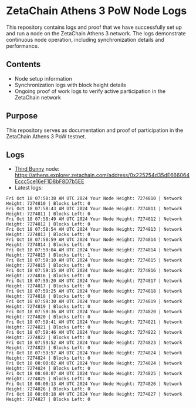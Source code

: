 # ZetaChain Athens 3 PoW Node Logs
This repository contains logs and proof that we have successfully set up and run a node on the ZetaChain Athens 3 network. The logs demonstrate continuous node operation, including synchronization details and performance.

## Contents
- Node setup information
- Synchronization logs with block height details
- Ongoing proof of work logs to verify active participation in the ZetaChain network

## Purpose
This repository serves as documentation and proof of participation in the ZetaChain Athens 3 PoW testnet.

## Logs

- [Third Bunny](https://thirdbunny.xyz/) node: https://athens.explorer.zetachain.com/address/0x225254d35dE666064Eccc5ce16eF1D8bF8D7b5EE
- Latest logs:
```
Fri Oct 18 07:58:38 AM UTC 2024 Your Node Height: 7274810 | Network Height: 7274810 | Blocks Left: 0
Fri Oct 18 07:58:43 AM UTC 2024 Your Node Height: 7274811 | Network Height: 7274811 | Blocks Left: 0
Fri Oct 18 07:58:49 AM UTC 2024 Your Node Height: 7274812 | Network Height: 7274812 | Blocks Left: 0
Fri Oct 18 07:58:54 AM UTC 2024 Your Node Height: 7274813 | Network Height: 7274813 | Blocks Left: 0
Fri Oct 18 07:58:59 AM UTC 2024 Your Node Height: 7274814 | Network Height: 7274814 | Blocks Left: 0
Fri Oct 18 07:59:04 AM UTC 2024 Your Node Height: 7274814 | Network Height: 7274815 | Blocks Left: 1
Fri Oct 18 07:59:10 AM UTC 2024 Your Node Height: 7274815 | Network Height: 7274815 | Blocks Left: 0
Fri Oct 18 07:59:15 AM UTC 2024 Your Node Height: 7274816 | Network Height: 7274816 | Blocks Left: 0
Fri Oct 18 07:59:20 AM UTC 2024 Your Node Height: 7274817 | Network Height: 7274817 | Blocks Left: 0
Fri Oct 18 07:59:25 AM UTC 2024 Your Node Height: 7274818 | Network Height: 7274818 | Blocks Left: 0
Fri Oct 18 07:59:30 AM UTC 2024 Your Node Height: 7274819 | Network Height: 7274819 | Blocks Left: 0
Fri Oct 18 07:59:36 AM UTC 2024 Your Node Height: 7274820 | Network Height: 7274820 | Blocks Left: 0
Fri Oct 18 07:59:41 AM UTC 2024 Your Node Height: 7274821 | Network Height: 7274821 | Blocks Left: 0
Fri Oct 18 07:59:46 AM UTC 2024 Your Node Height: 7274822 | Network Height: 7274822 | Blocks Left: 0
Fri Oct 18 07:59:52 AM UTC 2024 Your Node Height: 7274823 | Network Height: 7274823 | Blocks Left: 0
Fri Oct 18 07:59:57 AM UTC 2024 Your Node Height: 7274824 | Network Height: 7274824 | Blocks Left: 0
Fri Oct 18 08:00:02 AM UTC 2024 Your Node Height: 7274824 | Network Height: 7274824 | Blocks Left: 0
Fri Oct 18 08:00:07 AM UTC 2024 Your Node Height: 7274825 | Network Height: 7274825 | Blocks Left: 0
Fri Oct 18 08:00:13 AM UTC 2024 Your Node Height: 7274826 | Network Height: 7274826 | Blocks Left: 0
Fri Oct 18 08:00:18 AM UTC 2024 Your Node Height: 7274827 | Network Height: 7274827 | Blocks Left: 0
```
